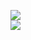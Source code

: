 [![](https://img.shields.io/badge/Made%20With-Github%20Spray-lightgrey.svg?style=for-the-badge&logo=github)](https://github.com/Annihil/github-spray#102)  
[![](https://i.imgur.com/2DrTn0Z.gif)](https://github.com/Annihil/github-spray)